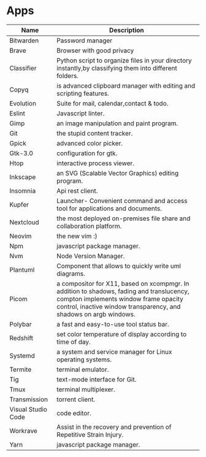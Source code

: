 # Apps
| Name | Description |
|------|--------------|
|Bitwarden|Password manager |
|Brave| Browser with good privacy|
|Classifier|Python script to organize files in your directory instantly,by classifying them into different folders.|
|Copyq|is advanced clipboard manager with editing and scripting features.|
|Evolution| Suite for mail, calendar,contact & todo.|
|Eslint|Javascript linter. |
|Gimp|an image manipulation and paint program.|
|Git|the stupid content tracker. |
|Gpick|advanced color picker.|
|Gtk-3.0|configuration for gtk.|
|Htop|interactive process viewer.|
|Inkscape|an SVG (Scalable Vector Graphics) editing program.|
|Insomnia|Api rest client.|
|Kupfer|Launcher- Convenient command and access tool for applications and documents.|
|Nextcloud|the most deployed on-premises file share and collaboration platform.|
|Neovim|the new vim :)|
|Npm|javascript package manager.|
|Nvm|Node Version Manager.|
|Plantuml|Component that allows to quickly write uml diagrams.|
|Picom|a compositor for X11, based on xcompmgr. In addition to shadows, fading and translucency, compton implements window frame opacity control, inactive window transparency, and shadows on argb windows.|
|Polybar|a fast and easy-to-use tool status bar.|
|Redshift|set color temperature of display according to time of day.|
|Systemd|a system and service manager for Linux operating systems.|
|Termite|terminal emulator.|
|Tig|text-mode interface for Git.|
|Tmux|terminal multiplexer.|
|Transmission|torrent client.|
|Visual Studio Code| code editor.|
|Workrave | Assist in the recovery and prevention of Repetitive Strain Injury. |
|Yarn|javascript package manager.|
